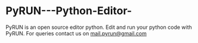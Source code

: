 # PyRUN---Python-Editor-

PyRUN is an open source editor python. Edit and run your python code with PyRUN. For queries contact us on  mail.pyrun@gmail.com

